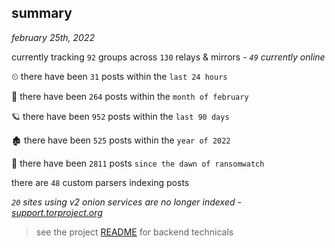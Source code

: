 
## summary
_february 25th, 2022_

currently tracking `92` groups across `130` relays & mirrors - _`49` currently online_

⏲ there have been `31` posts within the `last 24 hours`

🦈 there have been `264` posts within the `month of february`

🪐 there have been `952` posts within the `last 90 days`

🏚 there have been `525` posts within the `year of 2022`

🦕 there have been `2811` posts `since the dawn of ransomwatch`

there are `48` custom parsers indexing posts

_`20` sites using v2 onion services are no longer indexed - [support.torproject.org](https://support.torproject.org/onionservices/v2-deprecation/)_

> see the project [README](https://github.com/thetanz/ransomwatch#ransomwatch--) for backend technicals
